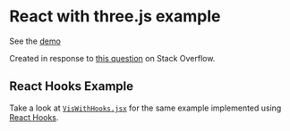 # React with three.js example

See the [demo](https://webseed.github.io/react-with-threejs-example/)

Created in response to [this question](https://stackoverflow.com/questions/41248287/how-to-connect-threejs-to-react) on Stack Overflow.

## React Hooks Example

Take a look at [`VisWithHooks.jsx`](src/VisWithHooks.jsx) for the same example implemented using [React Hooks](https://reactjs.org/docs/hooks-overview.html).
